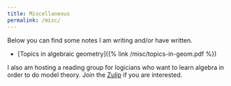 ```yaml
---
title: Miscellaneous
permalink: /misc/
---
```


Below you can find some notes I am writing and/or have written.

- [Topics in algebraic geometry]({% link /misc/topics-in-geom.pdf %})

I also am hosting a reading group for logicians who want to learn algebra in
order to do model theory. Join the
[Zulip](https://algebra.zulipchat.com/join/zm7lqwhuztsta424mytmcqe4) if you
are interested.